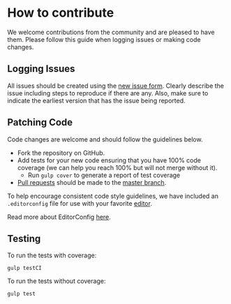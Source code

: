 # How to contribute
We welcome contributions from the community and are pleased to have them.  Please follow this guide when logging issues or making code changes.

## Logging Issues
All issues should be created using the [new issue form](https://github.com/Lob/Lob-node/issues/new).  Clearly describe the issue including steps to reproduce if there are any.  Also, make sure to indicate the earliest version that has the issue being reported.

## Patching Code
Code changes are welcome and should follow the guidelines below.

* Fork the repository on GitHub.
* Add tests for your new code ensuring that you have 100% code coverage (we can help you reach 100% but will not merge without it).
    * Run `gulp cover` to generate a report of test coverage
* [Pull requests](http://help.github.com/send-pull-requests/) should be made to the [master branch](https://github.com/Lob/Lob-node/tree/master).

To help encourage consistent code style guidelines, we have included an `.editorconfig` file for use with your favorite [editor](http://editorconfig.org/#download).

Read more about EditorConfig [here](http://editorconfig.org/).

## Testing

To run the tests with coverage:

    gulp testCI

To run the tests without coverage:

    gulp test

